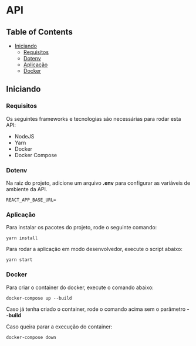 # API

## Table of Contents

* [Iniciando](#iniciando)
  * [Requisitos](#requisitos) 
  * [Dotenv](#dotenv)
  * [Aplicação](#aplicação)
  * [Docker](#docker)

## Iniciando

### Requisitos

Os seguintes frameworks e tecnologias são necessárias para rodar esta API:

- NodeJS
- Yarn
- Docker
- Docker Compose

### Dotenv

Na raiz do projeto, adicione um arquivo **.env** para configurar as variáveis de ambiente da API.

```
REACT_APP_BASE_URL=
```

### Aplicação

Para instalar os pacotes do projeto, rode o seguinte comando:

```
yarn install
```

Para rodar a aplicação em modo desenvolvedor, execute o script abaixo:

```
yarn start
```

### Docker

Para criar o container do docker, execute o comando abaixo:

```
docker-compose up --build
```

Caso já tenha criado o container, rode o comando acima sem o parâmetro **--build**

Caso queira parar a execução do container:

```
docker-compose down
```
